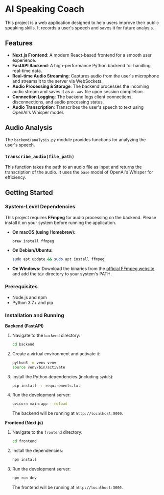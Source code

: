 # AI Speaking Coach

This project is a web application designed to help users improve their public speaking skills. It records a user's speech and saves it for future analysis.

## Features

- **Next.js Frontend**: A modern React-based frontend for a smooth user experience.
- **FastAPI Backend**: A high-performance Python backend for handling real-time data.
- **Real-time Audio Streaming**: Captures audio from the user's microphone and streams it to the server via WebSockets.
- **Audio Processing & Storage**: The backend processes the incoming audio stream and saves it as a `.wav` file upon session completion.
- **Connection Logging**: The backend logs client connections, disconnections, and audio processing status.
- **Audio Transcription**: Transcribes the user's speech to text using OpenAI's Whisper model.

## Audio Analysis

The `backend/analysis.py` module provides functions for analyzing the user's speech.

### `transcribe_audio(file_path)`

This function takes the path to an audio file as input and returns the transcription of the audio. It uses the `base` model of OpenAI's Whisper for efficiency.

## Getting Started

### System-Level Dependencies

This project requires **FFmpeg** for audio processing on the backend. Please install it on your system before running the application.

-   **On macOS (using Homebrew):**
    ```bash
    brew install ffmpeg
    ```
-   **On Debian/Ubuntu:**
    ```bash
    sudo apt update && sudo apt install ffmpeg
    ```
-   **On Windows:**
    Download the binaries from the [official FFmpeg website](https://ffmpeg.org/download.html) and add the `bin` directory to your system's PATH.

### Prerequisites

- Node.js and npm
- Python 3.7+ and pip

### Installation and Running

**Backend (FastAPI)**

1.  Navigate to the `backend` directory:
    ```bash
    cd backend
    ```
2.  Create a virtual environment and activate it:
    ```bash
    python3 -m venv venv
    source venv/bin/activate
    ```
3.  Install the Python dependencies (including `pydub`):
    ```bash
    pip install -r requirements.txt
    ```
4.  Run the development server:
    ```bash
    uvicorn main:app --reload
    ```
    The backend will be running at `http://localhost:8000`.

**Frontend (Next.js)**

1.  Navigate to the `frontend` directory:
    ```bash
    cd frontend
    ```
2.  Install the dependencies:
    ```bash
    npm install
    ```
3.  Run the development server:
    ```bash
    npm run dev
    ```
    The frontend will be running at `http://localhost:3000`.
